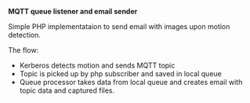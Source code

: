 **MQTT queue listener and email sender**

Simple PHP implementataion to send email with images upon motion detection.

The flow:
* Kerberos detects motion and sends MQTT topic
* Topic is picked up by php subscriber and saved in local queue
* Queue processor takes data from local queue and creates email with topic data and captured files.





